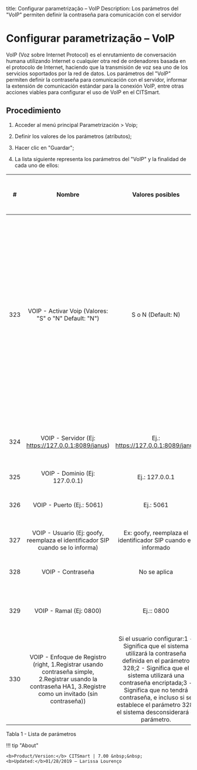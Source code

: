 title: Configurar parametrização – VoIP
Description: Los parámetros del "VoIP" permiten definir la contraseña para comunicación con el servidor 
# Configurar parametrização – VoIP

VoIP (Voz sobre Internet Protocol) es el enrutamiento de conversación humana utilizando Internet o cualquier otra red de ordenadores basada en el protocolo de Internet, haciendo que la transmisión de voz sea uno de los servicios soportados por la red de datos. Los parámetros del "VoIP" permiten definir la contraseña para comunicación con el servidor, informar la extensión de comunicación estándar para la conexión VoIP, entre otras acciones viables para configurar el uso de VoIP en el CITSmart.

Procedimiento
-------------

1.  Acceder al menú principal Parametrización \> Voip;

2.  Definir los valores de los parámetros (atributos);

3.  Hacer clic en "Guardar";

4.  La lista siguiente representa los parámetros del "VoIP" y la finalidad de
    cada uno de ellos:

| **#** |                                                                          **Nombre**                                                                          |                                                                                                                                           **Valores posibles**                                                                                                                                          |                                                **Finalidad**                                               |                                                                                    **¿Cuál es el impacto en el sistema?**                                                                                    |
|:-----:|:------------------------------------------------------------------------------------------------------------------------------------------------------------:|:-------------------------------------------------------------------------------------------------------------------------------------------------------------------------------------------------------------------------------------------------------------------------------------------------------:|:----------------------------------------------------------------------------------------------------------:|:------------------------------------------------------------------------------------------------------------------------------------------------------------------------------------------------------------:|
|  323  |                                                     VOIP - Activar Voip (Valores: "S" o "N" Default: "N")                                                    |                                                                                                                                            S o N (Default: N)                                                                                                                                           |                                          Activar la función VoIP.                                          | Tan pronto como activo un icono (como este )estará disponible en el pie de la pantalla Portal de Servicios (Smart Portal) para que el usuario pueda ponerse en contacto con el HelpDesk vía teléfono (VoIP). |
|  324  |                                                      VOIP - Servidor (Ej: https://127.0.0.1:8089/janus)                                                      |                                                                                                                                    Ej.: https://127.0.0.1:8089/janus                                                                                                                                    |            Dirección SIP del servidor (SIP = Protocolo de Inicio y Sesión) para el uso del VoIP            |                                                                                                 No se aplica                                                                                                 |
|  325  |                                                                VOIP - Dominio (Ej: 127.0.0.1)                                                                |                                                                                                                                              Ej.: 127.0.0.1                                                                                                                                             |                                       VoIP - Dominio (ej.: 127.0.0.1)                                      |                                                                                                 No se aplica                                                                                                 |
|  326  |                                                                   VOIP - Puerto (Ej.: 5061)                                                                  |                                                                                                                                                Ej.: 5061                                                                                                                                                |                        Informar el puerto por la que transita la información de voz                        |                                                                                                 No se aplica                                                                                                 |
|  327  |                                        VOIP - Usuario (Ej: goofy, reemplaza el identificador SIP cuando se lo informa)                                       |                                                                                                                      Ex: goofy, reemplaza el identificador SIP cuando es informado                                                                                                                      |                             Identificación para la comunicación con el servidor                            |                                                                                                 No se aplica                                                                                                 |
|  328  |                                                                       VOIP - Contraseña                                                                      |                                                                                                                                               No se aplica                                                                                                                                              |                               Contraseña para la comunicación con el servidor                              |                                                                                                 No se aplica                                                                                                 |
|  329  |                                                                    VOIP - Ramal (Ej: 0800)                                                                   |                                                                                                                                                Ej.:: 0800                                                                                                                                               |                   Informar el ramal de comunicación predeterminado para la conexión VoIP                   |                                                                                                 No se aplica                                                                                                 |
|  330  | VOIP - Enfoque de Registro (right, 1.Registrar usando contraseña simple, 2.Registrar usando la contraseña HA1, 3.Registre como un invitado (sin contraseña)) | Si el usuario configurar:1 - Significa que el sistema utilizará la contraseña definida en el parámetro 328;2 - Significa que el sistema utilizará una contraseña encriptada;3 - Significa que no tendrá contraseña, e incluso si se establece el parámetro 328, el sistema desconsiderará el parámetro. | Enfoque de registro para que ocurra la comunicación, sea un enfoque de registro utilizando contraseña o no |                                                                                                 No se aplica                                                                                                 |


Tabla 1 - Lista de parámetros


!!! tip "About"

    <b>Product/Version:</b> CITSmart | 7.00 &nbsp;&nbsp;
    <b>Updated:</b>01/28/2019 – Larissa Lourenço
